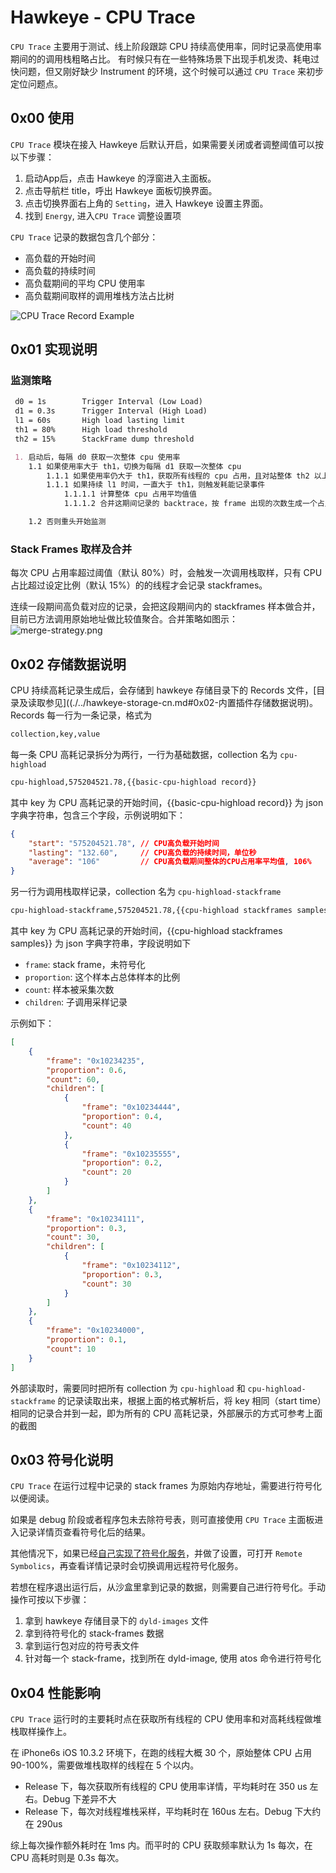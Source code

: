 # Hawkeye - CPU Trace

`CPU Trace` 主要用于测试、线上阶段跟踪 CPU 持续高使用率，同时记录高使用率期间的的调用栈粗略占比。
有时候只有在一些特殊场景下出现手机发烫、耗电过快问题，但又刚好缺少 Instrument 的环境，这个时候可以通过 `CPU Trace` 来初步定位问题点。

## 0x00 使用

`CPU Trace` 模块在接入 Hawkeye 后默认开启，如果需要关闭或者调整阈值可以按以下步骤：

1. 启动App后，点击 Hawkeye 的浮窗进入主面板。
2. 点击导航栏 title，呼出 Hawkeye 面板切换界面。
3. 点击切换界面右上角的 `Setting`，进入 Hawkeye 设置主界面。
4. 找到 `Energy`, 进入`CPU Trace` 调整设置项

`CPU Trace` 记录的数据包含几个部分：

- 高负载的开始时间
- 高负载的持续时间
- 高负载期间的平均 CPU 使用率
- 高负载期间取样的调用堆栈方法占比树

![CPU Trace Record Example](cputrace-record-example.png)

## 0x01 实现说明

### 监测策略

```md
 d0 = 1s        Trigger Interval (Low Load)
 d1 = 0.3s      Trigger Interval (High Load)
 l1 = 60s       High load lasting limit
 th1 = 80%      High load threshold
 th2 = 15%      StackFrame dump threshold

 1. 启动后，每隔 d0 获取一次整体 cpu 使用率
    1.1 如果使用率大于 th1，切换为每隔 d1 获取一次整体 cpu
        1.1.1 如果使用率仍大于 th1，获取所有线程的 cpu 占用，且对站整体 th2 以上的线程做记录 stackframes 的操作
        1.1.1 如果持续 l1 时间，一直大于 th1，则触发耗能记录事件
            1.1.1.1 计算整体 cpu 占用平均值值
            1.1.1.2 合并这期间记录的 backtrace，按 frame 出现的次数生成一个占比数（参考 Xcode Energy Log）

    1.2 否则重头开始监测
```

### Stack Frames 取样及合并

每次 CPU 占用率超过阈值（默认 80%）时，会触发一次调用栈取样，只有 CPU 占比超过设定比例（默认 15%）的的线程才会记录 stackframes。

连续一段期间高负载对应的记录，会把这段期间内的 stackframes 样本做合并，目前已方法调用原始地址做比较值聚合。合并策略如图示：
![merge-strategy.png](./cputrace-statckframes-merge.png)

## 0x02 存储数据说明

CPU 持续高耗记录生成后，会存储到 hawkeye 存储目录下的 Records 文件，[目录及读取参见]((./../hawkeye-storage-cn.md#0x02-内置插件存储数据说明)。 Records 每一行为一条记录，格式为

```md
collection,key,value
```

每一条 CPU 高耗记录拆分为两行，一行为基础数据，collection 名为 `cpu-highload`

```md
cpu-highload,575204521.78,{{basic-cpu-highload record}}
```

其中 key 为 CPU 高耗记录的开始时间，{{basic-cpu-highload record}} 为 json 字典字符串，包含三个字段，示例说明如下：

```json
{
    "start": "575204521.78", // CPU高负载开始时间
    "lasting": "132.60",     // CPU高负载的持续时间，单位秒
    "average": "106"         // CPU高负载期间整体的CPU占用率平均值, 106%
}
```

另一行为调用栈取样记录，collection 名为 `cpu-highload-stackframe`

```md
cpu-highload-stackframe,575204521.78,{{cpu-highload stackframes samples}}
```

其中 key 为 CPU 高耗记录的开始时间，{{cpu-highload stackframes samples}} 为 json 字典字符串，字段说明如下

- `frame`: stack frame，未符号化
- `proportion`: 这个样本占总体样本的比例
- `count`: 样本被采集次数
- `children`: 子调用采样记录

示例如下：

```json
[
    {
        "frame": "0x10234235",
        "proportion": 0.6,
        "count": 60,
        "children": [
            {
                "frame": "0x10234444",
                "proportion": 0.4,
                "count": 40
            },
            {
                "frame": "0x10235555",
                "proportion": 0.2,
                "count": 20
            }
        ]
    },
    {
        "frame": "0x10234111",
        "proportion": 0.3,
        "count": 30,
        "children": [
            {
                "frame": "0x10234112",
                "proportion": 0.3,
                "count": 30
            }
        ]
    },
    {
        "frame": "0x10234000",
        "proportion": 0.1,
        "count": 10
    }
]
```

外部读取时，需要同时把所有 collection 为 `cpu-highload` 和 `cpu-highload-stackframe` 的记录读取出来，根据上面的格式解析后，将 key 相同（start time）相同的记录合并到一起，即为所有的 CPU 高耗记录，外部展示的方式可参考上面的截图

## 0x03 符号化说明

`CPU Trace` 在运行过程中记录的 stack frames 为原始内存地址，需要进行符号化以便阅读。

如果是 debug 阶段或者程序包未去除符号表，则可直接使用 `CPU Trace` 主面板进入记录详情页查看符号化后的结果。

其他情况下，如果已经[自己实现了符号化服务](./../hawkeye-remote-symbolics.md)，并做了设置，可打开 `Remote Symbolics`，再查看详情记录时会切换调用远程符号化服务。

若想在程序退出运行后，从沙盒里拿到记录的数据，则需要自己进行符号化。手动操作可按以下步骤：

1. 拿到 hawkeye 存储目录下的 `dyld-images` 文件
2. 拿到待符号化的 stack-frames 数据
3. 拿到运行包对应的符号表文件
4. 针对每一个 stack-frame，找到所在 dyld-image, 使用 atos 命令进行符号化

## 0x04 性能影响

`CPU Trace` 运行时的主要耗时点在获取所有线程的 CPU 使用率和对高耗线程做堆栈取样操作上。

在 iPhone6s iOS 10.3.2 环境下，在跑的线程大概 30 个，原始整体 CPU 占用 90-100%，需要做堆栈取样的线程在 5 个以内。

- Release 下，每次获取所有线程的 CPU 使用率详情，平均耗时在 350 us 左右。Debug 下差异不大
- Release 下，每次对线程堆栈采样，平均耗时在 160us 左右。Debug 下大约在 290us

综上每次操作额外耗时在 1ms 内。而平时的 CPU 获取频率默认为 1s 每次，在 CPU 高耗时则是 0.3s 每次。